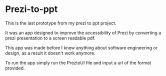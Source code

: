 # Prezi-to-ppt
This is the last prototype from my prezi to ppt project.

It was an app designed to improve the accessibility of Prezi by converting a prezi presentation to a screen readable pdf. 

This app was made before I knew anything about software engineering or design, as a result it doesn't work anymore. 

To run the app simply run the PreztoUI file and input a url of the format provided.
